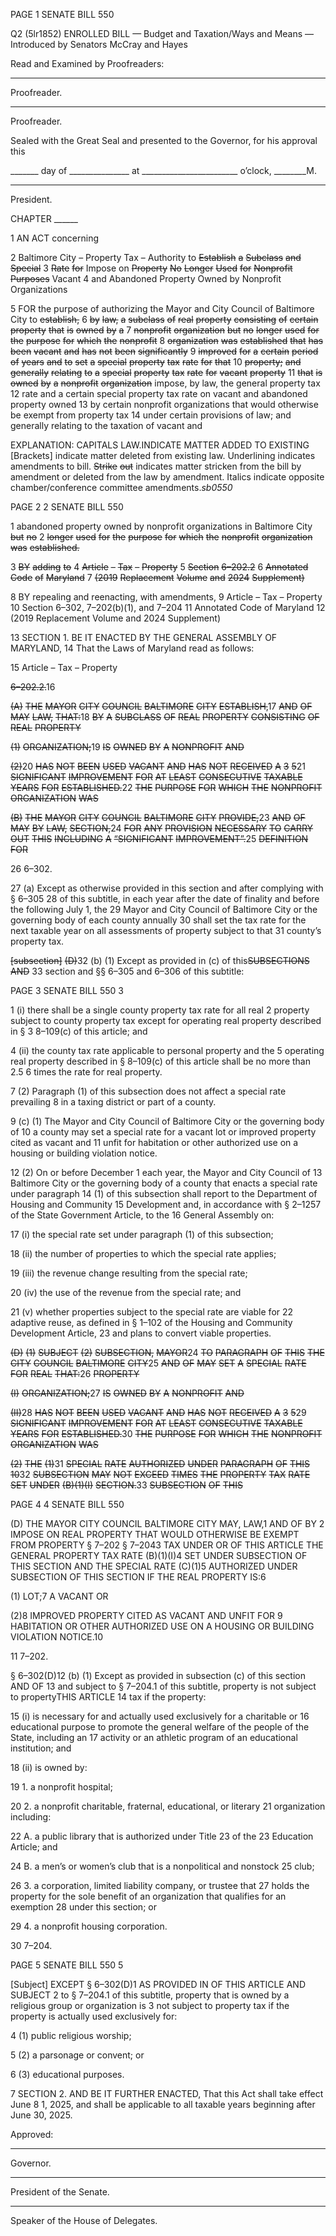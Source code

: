PAGE 1
SENATE BILL 550

Q2 (5lr1852)
ENROLLED BILL
— Budget and Taxation/Ways and Means —
Introduced by Senators McCray and Hayes

Read and Examined by Proofreaders:

_______________________________________________
Proofreader.
_______________________________________________
Proofreader.

Sealed with the Great Seal and presented to the Governor, for his approval this

_______ day of _______________ at ________________________ o’clock, ________M.

______________________________________________
President.

CHAPTER ______

1 AN ACT concerning

2 Baltimore City – Property Tax – Authority to ~~Establish~~ ~~a~~ ~~Subclass~~ ~~and~~ ~~Special~~
3 ~~Rate~~ ~~for~~ Impose on ~~Property~~ ~~No~~ ~~Longer~~ ~~Used~~ ~~for~~ ~~Nonprofit~~ ~~Purposes~~ Vacant
4 and Abandoned Property Owned by Nonprofit Organizations

5 FOR the purpose of authorizing the Mayor and City Council of Baltimore City to ~~establish,~~
6 ~~by~~ ~~law,~~ ~~a~~ ~~subclass~~ ~~of~~ ~~real~~ ~~property~~ ~~consisting~~ ~~of~~ ~~certain~~ ~~property~~ ~~that~~ ~~is~~ ~~owned~~ ~~by~~ ~~a~~
7 ~~nonprofit~~ ~~organization~~ ~~but~~ ~~no~~ ~~longer~~ ~~used~~ ~~for~~ ~~the~~ ~~purpose~~ ~~for~~ ~~which~~ ~~the~~ ~~nonprofit~~
8 ~~organization~~ ~~was~~ ~~established~~ ~~that~~ ~~has~~ ~~been~~ ~~vacant~~ ~~and~~ ~~has~~ ~~not~~ ~~been~~ ~~significantly~~
9 ~~improved~~ ~~for~~ ~~a~~ ~~certain~~ ~~period~~ ~~of~~ ~~years~~ ~~and~~ ~~to~~ ~~set~~ ~~a~~ ~~special~~ ~~property~~ ~~tax~~ ~~rate~~ ~~for~~ ~~that~~
10 ~~property;~~ ~~and~~ ~~generally~~ ~~relating~~ ~~to~~ ~~a~~ ~~special~~ ~~property~~ ~~tax~~ ~~rate~~ ~~for~~ ~~vacant~~ ~~property~~
11 ~~that~~ ~~is~~ ~~owned~~ ~~by~~ ~~a~~ ~~nonprofit~~ ~~organization~~ impose, by law, the general property tax
12 rate and a certain special property tax rate on vacant and abandoned property owned
13 by certain nonprofit organizations that would otherwise be exempt from property tax
14 under certain provisions of law; and generally relating to the taxation of vacant and

EXPLANATION: CAPITALS LAW.INDICATE MATTER ADDED TO EXISTING
[Brackets] indicate matter deleted from existing law.
Underlining indicates amendments to bill.
~~Strike~~ ~~out~~ indicates matter stricken from the bill by amendment or deleted from the law by
amendment.
Italics indicate opposite chamber/conference committee amendments.*sb0550*

PAGE 2
2 SENATE BILL 550

1 abandoned property owned by nonprofit organizations in Baltimore City ~~but~~ ~~no~~
2 ~~longer~~ ~~used~~ ~~for~~ ~~the~~ ~~purpose~~ ~~for~~ ~~which~~ ~~the~~ ~~nonprofit~~ ~~organization~~ ~~was~~ ~~established.~~

3 ~~BY~~ ~~adding~~ ~~to~~
4 ~~Article~~ ~~–~~ ~~Tax~~ ~~–~~ ~~Property~~
5 ~~Section~~ ~~6–202.2~~
6 ~~Annotated~~ ~~Code~~ ~~of~~ ~~Maryland~~
7 ~~(2019~~ ~~Replacement~~ ~~Volume~~ ~~and~~ ~~2024~~ ~~Supplement)~~

8 BY repealing and reenacting, with amendments,
9 Article – Tax – Property
10 Section 6–302, 7–202(b)(1), and 7–204
11 Annotated Code of Maryland
12 (2019 Replacement Volume and 2024 Supplement)

13 SECTION 1. BE IT ENACTED BY THE GENERAL ASSEMBLY OF MARYLAND,
14 That the Laws of Maryland read as follows:

15 Article – Tax – Property

~~6–202.2.~~16

~~(A)~~ ~~THE~~ ~~MAYOR~~ ~~CITY~~ ~~COUNCIL~~ ~~BALTIMORE~~ ~~CITY~~ ~~ESTABLISH,~~17 ~~AND~~ ~~OF~~ ~~MAY~~
~~LAW,~~ ~~THAT:~~18 ~~BY~~ ~~A~~ ~~SUBCLASS~~ ~~OF~~ ~~REAL~~ ~~PROPERTY~~ ~~CONSISTING~~ ~~OF~~ ~~REAL~~ ~~PROPERTY~~

~~(1)~~ ~~ORGANIZATION;~~19 ~~IS~~ ~~OWNED~~ ~~BY~~ ~~A~~ ~~NONPROFIT~~ ~~AND~~

~~(2)~~20 ~~HAS~~ ~~NOT~~ ~~BEEN~~ ~~USED~~ ~~VACANT~~ ~~AND~~ ~~HAS~~ ~~NOT~~ ~~RECEIVED~~ ~~A~~
~~3~~ ~~5~~21 ~~SIGNIFICANT~~ ~~IMPROVEMENT~~ ~~FOR~~ ~~AT~~ ~~LEAST~~ ~~CONSECUTIVE~~ ~~TAXABLE~~ ~~YEARS~~ ~~FOR~~
~~ESTABLISHED.~~22 ~~THE~~ ~~PURPOSE~~ ~~FOR~~ ~~WHICH~~ ~~THE~~ ~~NONPROFIT~~ ~~ORGANIZATION~~ ~~WAS~~

~~(B)~~ ~~THE~~ ~~MAYOR~~ ~~CITY~~ ~~COUNCIL~~ ~~BALTIMORE~~ ~~CITY~~ ~~PROVIDE,~~23 ~~AND~~ ~~OF~~ ~~MAY~~ ~~BY~~
~~LAW,~~ ~~SECTION,~~24 ~~FOR~~ ~~ANY~~ ~~PROVISION~~ ~~NECESSARY~~ ~~TO~~ ~~CARRY~~ ~~OUT~~ ~~THIS~~ ~~INCLUDING~~ ~~A~~
~~“SIGNIFICANT~~ ~~IMPROVEMENT”.~~25 ~~DEFINITION~~ ~~FOR~~

26 6–302.

27 (a) Except as otherwise provided in this section and after complying with § 6–305
28 of this subtitle, in each year after the date of finality and before the following July 1, the
29 Mayor and City Council of Baltimore City or the governing body of each county annually
30 shall set the tax rate for the next taxable year on all assessments of property subject to that
31 county’s property tax.

~~[subsection]~~ ~~(D)~~32 (b) (1) Except as provided in (c) of this~~SUBSECTIONS~~ ~~AND~~
33 section and §§ 6–305 and 6–306 of this subtitle:

PAGE 3
SENATE BILL 550 3

1 (i) there shall be a single county property tax rate for all real
2 property subject to county property tax except for operating real property described in §
3 8–109(c) of this article; and

4 (ii) the county tax rate applicable to personal property and the
5 operating real property described in § 8–109(c) of this article shall be no more than 2.5
6 times the rate for real property.

7 (2) Paragraph (1) of this subsection does not affect a special rate prevailing
8 in a taxing district or part of a county.

9 (c) (1) The Mayor and City Council of Baltimore City or the governing body of
10 a county may set a special rate for a vacant lot or improved property cited as vacant and
11 unfit for habitation or other authorized use on a housing or building violation notice.

12 (2) On or before December 1 each year, the Mayor and City Council of
13 Baltimore City or the governing body of a county that enacts a special rate under paragraph
14 (1) of this subsection shall report to the Department of Housing and Community
15 Development and, in accordance with § 2–1257 of the State Government Article, to the
16 General Assembly on:

17 (i) the special rate set under paragraph (1) of this subsection;

18 (ii) the number of properties to which the special rate applies;

19 (iii) the revenue change resulting from the special rate;

20 (iv) the use of the revenue from the special rate; and

21 (v) whether properties subject to the special rate are viable for
22 adaptive reuse, as defined in § 1–102 of the Housing and Community Development Article,
23 and plans to convert viable properties.

~~(D)~~ ~~(1)~~ ~~SUBJECT~~ ~~(2)~~ ~~SUBSECTION,~~ ~~MAYOR~~24 ~~TO~~ ~~PARAGRAPH~~ ~~OF~~ ~~THIS~~ ~~THE~~
~~CITY~~ ~~COUNCIL~~ ~~BALTIMORE~~ ~~CITY~~25 ~~AND~~ ~~OF~~ ~~MAY~~ ~~SET~~ ~~A~~ ~~SPECIAL~~ ~~RATE~~ ~~FOR~~ ~~REAL~~
~~THAT:~~26 ~~PROPERTY~~

~~(I)~~ ~~ORGANIZATION;~~27 ~~IS~~ ~~OWNED~~ ~~BY~~ ~~A~~ ~~NONPROFIT~~ ~~AND~~

~~(II)~~28 ~~HAS~~ ~~NOT~~ ~~BEEN~~ ~~USED~~ ~~VACANT~~ ~~AND~~ ~~HAS~~ ~~NOT~~ ~~RECEIVED~~ ~~A~~
~~3~~ ~~5~~29 ~~SIGNIFICANT~~ ~~IMPROVEMENT~~ ~~FOR~~ ~~AT~~ ~~LEAST~~ ~~CONSECUTIVE~~ ~~TAXABLE~~ ~~YEARS~~ ~~FOR~~
~~ESTABLISHED.~~30 ~~THE~~ ~~PURPOSE~~ ~~FOR~~ ~~WHICH~~ ~~THE~~ ~~NONPROFIT~~ ~~ORGANIZATION~~ ~~WAS~~

~~(2)~~ ~~THE~~ ~~(1)~~31 ~~SPECIAL~~ ~~RATE~~ ~~AUTHORIZED~~ ~~UNDER~~ ~~PARAGRAPH~~ ~~OF~~ ~~THIS~~
~~10~~32 ~~SUBSECTION~~ ~~MAY~~ ~~NOT~~ ~~EXCEED~~ ~~TIMES~~ ~~THE~~ ~~PROPERTY~~ ~~TAX~~ ~~RATE~~ ~~SET~~ ~~UNDER~~
~~(B)(1)(I)~~ ~~SECTION.~~33 ~~SUBSECTION~~ ~~OF~~ ~~THIS~~

PAGE 4
4 SENATE BILL 550

(D) THE MAYOR CITY COUNCIL BALTIMORE CITY MAY, LAW,1 AND OF BY
2 IMPOSE ON REAL PROPERTY THAT WOULD OTHERWISE BE EXEMPT FROM PROPERTY
§ 7–202 § 7–2043 TAX UNDER OR OF THIS ARTICLE THE GENERAL PROPERTY TAX RATE
(B)(1)(I)4 SET UNDER SUBSECTION OF THIS SECTION AND THE SPECIAL RATE
(C)(1)5 AUTHORIZED UNDER SUBSECTION OF THIS SECTION IF THE REAL PROPERTY
IS:6

(1) LOT;7 A VACANT OR

(2)8 IMPROVED PROPERTY CITED AS VACANT AND UNFIT FOR
9 HABITATION OR OTHER AUTHORIZED USE ON A HOUSING OR BUILDING VIOLATION
NOTICE.10

11 7–202.

§ 6–302(D)12 (b) (1) Except as provided in subsection (c) of this section AND OF
13 and subject to § 7–204.1 of this subtitle, property is not subject to propertyTHIS ARTICLE
14 tax if the property:

15 (i) is necessary for and actually used exclusively for a charitable or
16 educational purpose to promote the general welfare of the people of the State, including an
17 activity or an athletic program of an educational institution; and

18 (ii) is owned by:

19 1. a nonprofit hospital;

20 2. a nonprofit charitable, fraternal, educational, or literary
21 organization including:

22 A. a public library that is authorized under Title 23 of the
23 Education Article; and

24 B. a men’s or women’s club that is a nonpolitical and nonstock
25 club;

26 3. a corporation, limited liability company, or trustee that
27 holds the property for the sole benefit of an organization that qualifies for an exemption
28 under this section; or

29 4. a nonprofit housing corporation.

30 7–204.

PAGE 5
SENATE BILL 550 5

[Subject] EXCEPT § 6–302(D)1 AS PROVIDED IN OF THIS ARTICLE AND SUBJECT
2 to § 7–204.1 of this subtitle, property that is owned by a religious group or organization is
3 not subject to property tax if the property is actually used exclusively for:

4 (1) public religious worship;

5 (2) a parsonage or convent; or

6 (3) educational purposes.

7 SECTION 2. AND BE IT FURTHER ENACTED, That this Act shall take effect June
8 1, 2025, and shall be applicable to all taxable years beginning after June 30, 2025.

Approved:

________________________________________________________________________________
Governor.

________________________________________________________________________________
President of the Senate.

________________________________________________________________________________
Speaker of the House of Delegates.